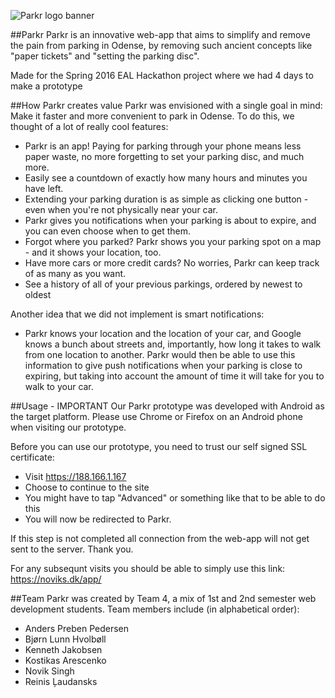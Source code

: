 ![Parkr logo banner](http://i.imgur.com/HPj6az7.png)

##Parkr
Parkr is an innovative web-app that aims to simplify and remove the pain from parking in Odense, by removing such ancient concepts like "paper tickets" and "setting the parking disc".

Made for the Spring 2016 EAL Hackathon project where we had 4 days to make a prototype

##How Parkr creates value
Parkr was envisioned with a single goal in mind: Make it faster and more convenient to park in Odense. To do this, we thought of a lot of really cool features:
* Parkr is an app! Paying for parking through your phone means less paper waste, no more forgetting to set your parking disc, and much more.
* Easily see a countdown of exactly how many hours and minutes you have left.
* Extending your parking duration is as simple as clicking one button - even when you're not physically near your car.
* Parkr gives you notifications when your parking is about to expire, and you can even choose when to get them.
* Forgot where you parked? Parkr shows you your parking spot on a map - and it shows your location, too.
* Have more cars or more credit cards? No worries, Parkr can keep track of as many as you want.
* See a history of all of your previous parkings, ordered by newest to oldest

Another idea that we did not implement is smart notifications:
* Parkr knows your location and the location of your car, and Google knows a bunch about streets and, importantly, how long it takes to walk from one location to another. Parkr would then be able to use this information to give push notifications when your parking is close to expiring, but taking into account the amount of time it will take for you to walk to your car.

##Usage - IMPORTANT
Our Parkr prototype was developed with Android as the target platform. Please use Chrome or Firefox on an Android phone when visiting our prototype.

Before you can use our prototype, you need to trust our self signed SSL certificate:
* Visit https://188.166.1.167 
* Choose to continue to the site
* You might have to tap "Advanced" or something like that to be able to do this
* You will now be redirected to Parkr.

If this step is not completed all connection from the web-app will not get sent to the server. Thank you.

For any subsequnt visits you should be able to simply use this link: https://noviks.dk/app/

##Team
Parkr was created by Team 4, a mix of 1st and 2nd semester web development students. Team members include (in alphabetical order):

* Anders Preben Pedersen
* Bjørn Lunn Hvolbøll
* Kenneth Jakobsen
* Kostikas Arescenko
* Novik Singh
* Reinis Ļaudansks
